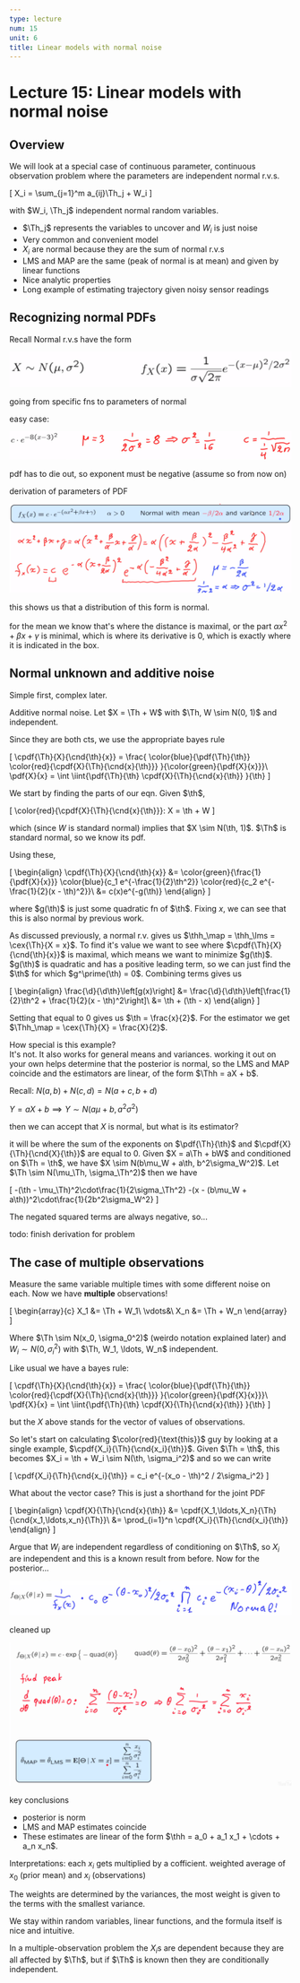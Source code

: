 ```yaml
---
type: lecture
num: 15
unit: 6
title: Linear models with normal noise
---
```


# Lecture 15: Linear models with normal noise

$\newcommand{\cnd}[2]{\left.#1\,\middle|\,#2\right.}$
$\newcommand{\pr}[1]{\mathbf{P}\!\left(#1\right)}$
$\newcommand{\cpr}[2]{\pr{ \cnd{#1}{#2} } }$
$\newcommand{\setst}[2]{\left\{#1\,\middle|\,#2\right\}}$
$\newcommand{\ex}[1]{\mathbf{E}\left[#1\right]}$
$\newcommand{\cex}[2]{ \ex{ \cnd{#1}{#2} } }$
$\newcommand{\var}[1]{\text{var}\left(#1\right)}$
$\newcommand{\cvar}[2]{ \var{\cnd{#1}{#2}} }$
$\newcommand{\d}{ \text{d} }$
$\newcommand{\iint}[2]{ \! #1 \,\d #2 }$
$\newcommand{\pmf}[2]{ p_{ #1 }\left( #2 \right) }$
$\newcommand{\cpmf}[3]{ \pmf{ \cnd{#1}{#2} }{#3} }$
$\newcommand{\pdf}[2]{ f_{ #1 }\left( #2 \right)}$
$\newcommand{\cpdf}[3]{ \pdf{ \cnd{ #1 }{ #2 } }{ #3 } }$
$\newcommand{\cdf}[2]{ F_{ #1 }\left( #2 \right)}$
$\newcommand{\if}{\text{if }}$
$\newcommand{\exp}{\text{exp}}$
$\newcommand{\norm}{\mathcal{N}}$
$\DeclareMathOperator{\exp}{exp}$
$\DeclareMathOperator{\cov}{cov}$
$\newcommand{\ninfty}{{-\infty}}$
$\newcommand{\abs}[1]{ \left|#1\right| }$
$\newcommand{\Th}{\Theta}$
$\newcommand{\th}{\theta}$
$\newcommand{\Thh}{\widehat{\Theta}}$
$\newcommand{\thh}{\widehat{\theta}}$
$\newcommand{\map}{\text{MAP}}$
$\newcommand{\lms}{\text{LMS}}$

## Overview

We will look at a special case of continuous parameter, continuous observation problem where the parameters are independent normal r.v.s.

\[
X_i = \sum_{j=1}^m a_{ij}\Th_j + W_i
\]

with $W_i, \Th_j$ independent normal random variables.

* $\Th_j$ represents the variables to uncover and $W_i$ is just noise
* Very common and convenient model
* $X_i$ are normal because they are the sum of normal r.v.s
* LMS and MAP are the same (peak of normal is at mean) and given by linear functions
* Nice analytic properties
* Long example of estimating trajectory given noisy sensor readings

## Recognizing normal PDFs

Recall Normal r.v.s have the form

![](unit7lec15-linear-models-w-normal-noise\15fbcf9f0cad93331d71b554346c87da.png)

going from specific fns to parameters of normal

easy case:

![](unit7lec15-linear-models-w-normal-noise\49032291edb1fd9f337b877541306d28.png)

pdf has to die out, so exponent must be negative (assume so from now on)

derivation of parameters of PDF

![](unit7lec15-linear-models-w-normal-noise\50189ee9345f739d36b6294cb00da314.png)

this shows us that a distribution of this form is normal.

for the mean we know that's where the distance is maximal, or the part $\alpha x^2 + \beta x + \gamma$ is minimal, which is where its derivative is 0, which is exactly where it is indicated in the box.

## Normal unknown and additive noise

Simple first, complex later.

Additive normal noise. Let $X = \Th + W$ with $\Th, W \sim N(0, 1)$ and independent.

Since they are both cts, we use the appropriate bayes rule

\[
\cpdf{\Th}{X}{\cnd{\th}{x}} = \frac{ \color{blue}{\pdf{\Th}{\th}} \color{red}{\cpdf{X}{\Th}{\cnd{x}{\th}}} }{\color{green}{\pdf{X}{x}}}\\
\pdf{X}{x} = \int \iint{\pdf{\Th}{\th} \cpdf{X}{\Th}{\cnd{x}{\th}} }{\th}
\]

We start by finding the parts of our eqn. Given $\th$,

\[
\color{red}{\cpdf{X}{\Th}{\cnd{x}{\th}}}: X = \th + W
\]

which (since $W$ is standard normal) implies that $X \sim N(\th, 1)$. $\Th$ is standard normal, so we know its pdf.

Using these,

\[
\begin{align}
\cpdf{\Th}{X}{\cnd{\th}{x}} &= \color{green}{\frac{1}{\pdf{X}{x}}} \color{blue}{c_1 e^{-\frac{1}{2}\th^2}} \color{red}{c_2 e^{-\frac{1}{2}(x - \th)^2}}\\
&= c(x)e^{-g(\th)}
\end{align}
\]

where $g(\th)$ is just some quadratic fn of $\th$. Fixing $x$, we can see that this is also normal by previous work.

As discussed previously, a normal r.v. gives us $\thh_\map = \thh_\lms = \cex{\Th}{X = x}$. To find it's value we want to see where $\cpdf{\Th}{X}{\cnd{\th}{x}}$ is maximal, which means we want to minimize $g(\th)$. $g(\th)$ is quadratic and has a positive leading term, so we can just find the $\th$ for which $g^\prime(\th) = 0$. Combining terms gives us

\[
\begin{align}
\frac{\d}{\d\th}\left[g(x)\right] &= \frac{\d}{\d\th}\left[\frac{1}{2}\th^2 + \frac{1}{2}(x - \th)^2\right]\\
&= \th + (\th - x)
\end{align}
\]

Setting that equal to 0 gives us $\th = \frac{x}{2}$. For the estimator we get $\Thh_\map = \cex{\Th}{X} = \frac{X}{2}$.

How special is this example?  
It's not. It also works for general means and variances.
working it out on your own helps determine that the posterior is normal, so the LMS and MAP coincide and the estimators are linear, of the form $\Thh = aX + b$.

Recall:
$N(a, b) + N(c, d) = N(a + c, b + d)$

$Y = aX+b \implies Y \sim N(a\mu + b, a^2\sigma^2)$

then we can accept that $X$ is normal, but what is its estimator?

it will be where the sum of the exponents on $\pdf{\Th}{\th}$ and $\cpdf{X}{\Th}{\cnd{X}{\th}}$ are equal to 0. Given $X = a\Th + bW$ and conditioned on $\Th = \th$, we have $X \sim N(b\mu_W + a\th, b^2\sigma_W^2)$. Let $\Th \sim N(\mu_\Th, \sigma_\Th^2)$ then we have

\[
-(\th - \mu_\Th)^2\cdot\frac{1}{2\sigma_\Th^2} -(x - (b\mu_W + a\th))^2\cdot\frac{1}{2b^2\sigma_W^2}
\]

The negated squared terms are always negative, so...

todo: finish derivation for problem

## The case of multiple observations

Measure the same variable multiple times with some different noise on each. Now we have **multiple** observations!

\[
\begin{array}{c}
X_1 &= \Th + W_1\\
\vdots&\\
X_n &= \Th + W_n
\end{array}
\]

Where $\Th \sim N(x_0, \sigma_0^2)$ (weirdo notation explained later) and $W_i \sim N(0, \sigma_i^2)$ with $\Th, W_1, \ldots, W_n$ independent.

Like usual we have a bayes rule:

\[
\cpdf{\Th}{X}{\cnd{\th}{x}} = \frac{ \color{blue}{\pdf{\Th}{\th}} \color{red}{\cpdf{X}{\Th}{\cnd{x}{\th}}} }{\color{green}{\pdf{X}{x}}}\\
\pdf{X}{x} = \int \iint{\pdf{\Th}{\th} \cpdf{X}{\Th}{\cnd{x}{\th}} }{\th}
\]

but the $X$ above stands for the vector of values of observations.

So let's start on calculating $\color{red}{\text{this}}$ guy by looking at a single example, $\cpdf{X_i}{\Th}{\cnd{x_i}{\th}}$. Given $\Th = \th$, this becomes $X_i = \th + W_i \sim N(\th, \sigma_i^2)$ and so we can write

\[
\cpdf{X_i}{\Th}{\cnd{x_i}{\th}} = c_i e^{-(x_o - \th)^2 / 2\sigma_i^2}
\]

What about the vector case? This is just a shorthand for the joint PDF

\[
\begin{align}
\cpdf{X}{\Th}{\cnd{x}{\th}} &= \cpdf{X_1,\ldots,X_n}{\Th}{\cnd{x_1,\ldots,x_n}{\Th}}\\
&= \prod_{i=1}^n \cpdf{X_i}{\Th}{\cnd{x_i}{\th}}
\end{align}
\]

Argue that $W_i$ are independent regardless of conditioning on $\Th$, so $X_i$ are independent and this is a known result from before. Now for the posterior...

![](unit7lec15-linear-models-w-normal-noise\9a1f08193fdb0967a5a1cd76b0edfc02.png)

cleaned up

![](unit7lec15-linear-models-w-normal-noise\cc16cc2b061c4ddb963b36951347ec8a.png)

key conclusions
* posterior is norm
* LMS and MAP estimates coincide
* These estimates are linear of the form $\thh = a_0 + a_1 x_1 + \cdots + a_n x_n$.

Interpretations:
each $x_i$ gets multiplied by a cofficient.
weighted average of $x_0$ (prior mean) and $x_i$ (observations)

The weights are determined by the variances, the most weight is given to the terms with the smallest variance.

We stay within random variables, linear functions, and the formula itself is nice and intuitive.

In a multiple-observation problem the $X_i$s are dependent because they are all affected by $\Th$, but if $\Th$ is known then they are conditionally independent.
